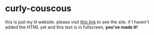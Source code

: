 # curly-couscous
this is just my lil website.
please visit [this link](manny73211.github.io/curly-couscous) to see the site.
if I haven't added the HTML yet and this text is in fullscreen, **you've made it!**
